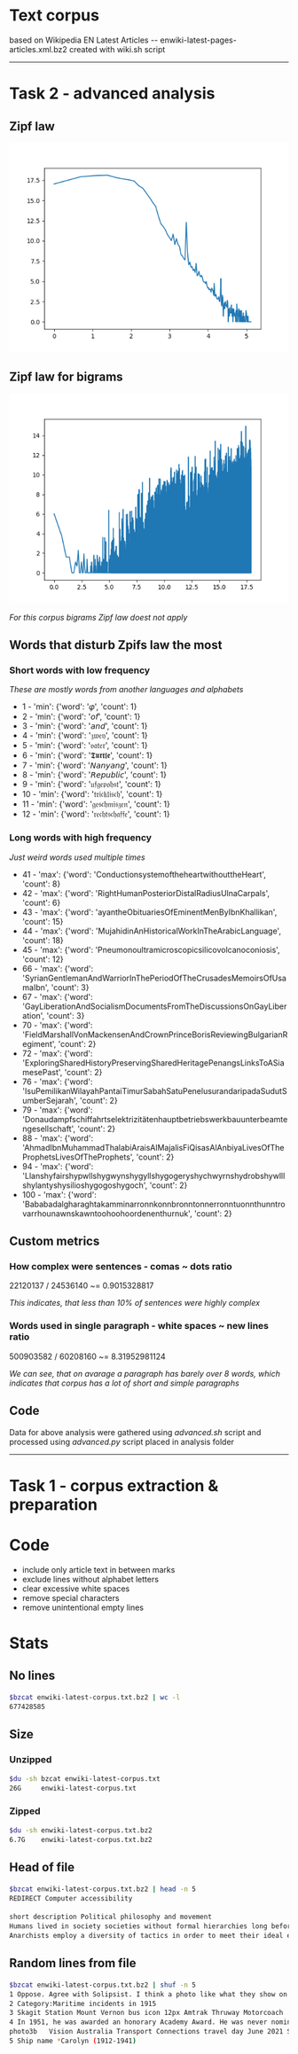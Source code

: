 # Text corpus
based on Wikipedia EN Latest Articles -- enwiki-latest-pages-articles.xml.bz2
created with wiki.sh script

---

# Task 2 - advanced analysis

## Zipf law
![Zipf law for words](figures/zipf-words.png)

## Zipf law for bigrams
![Zipf law for bigrams](figures/zipf-bigrams.png)

*For this corpus bigrams Zipf law doest not apply*

## Words that disturb Zpifs law the most 

### Short words with low frequency
*These are mostly words from another languages and alphabets*
 - 1  - 'min': {'word': '𝜑', 'count': 1}
 - 2  - 'min': {'word': '𝘰𝘧', 'count': 1}
 - 3  - 'min': {'word': '𝘢𝘯𝘥', 'count': 1}
 - 4  - 'min': {'word': '𝔷𝔴𝔢𝔶', 'count': 1}
 - 5  - 'min': {'word': '𝔳𝔞𝔱𝔢𝔯', 'count': 1}
 - 6  - 'min': {'word': '𝕿𝖚𝖗𝖙𝖑𝖊', 'count': 1}
 - 7  - 'min': {'word': '𝘕𝘢𝘯𝘺𝘢𝘯𝘨', 'count': 1}
 - 8  - 'min': {'word': '𝘙𝘦𝘱𝘶𝘣𝘭𝘪𝘤', 'count': 1}
 - 9  - 'min': {'word': '𝔲𝔣𝔤𝔢𝔭𝔬𝔥𝔰𝔱', 'count': 1}
 - 10  - 'min': {'word': '𝔱𝔯𝔦𝔠𝔨𝔩𝔦𝔰𝔠𝔥', 'count': 1}
 - 11  - 'min': {'word': '𝔤𝔢𝔰𝔠𝔥𝔪𝔦𝔰𝔷𝔢𝔫', 'count': 1}
 - 12  - 'min': {'word': '𝔯𝔢𝔠𝔥𝔱𝔰𝔠𝔥𝔞𝔣𝔣𝔢', 'count': 1}


### Long words with high frequency
*Just weird words used multiple times*
 - 41  - 'max': {'word': 'ConductionsystemoftheheartwithouttheHeart', 'count': 8}
 - 42  -  'max': {'word': 'RightHumanPosteriorDistalRadiusUlnaCarpals', 'count': 6}
 - 43  - 'max': {'word': 'ayantheObituariesOfEminentMenByIbnKhallikan', 'count': 15}
 - 44  - 'max': {'word': 'MujahidinAnHistoricalWorkInTheArabicLanguage', 'count': 18}
 - 45  - 'max': {'word': 'Pneumonoultramicroscopicsilicovolcanoconiosis', 'count': 12}
 - 66  - 'max': {'word': 'SyrianGentlemanAndWarriorInThePeriodOfTheCrusadesMemoirsOfUsamaIbn', 'count': 3}
 - 67  - 'max': {'word': 'GayLiberationAndSocialismDocumentsFromTheDiscussionsOnGayLiberation', 'count': 3}
 - 70  - 'max': {'word': 'FieldMarshallVonMackensenAndCrownPrinceBorisReviewingBulgarianRegiment', 'count': 2}
 - 72  - 'max': {'word': 'ExploringSharedHistoryPreservingSharedHeritagePenangsLinksToASiamesePast', 'count': 2}
 - 76  - 'max': {'word': 'IsuPemilikanWilayahPantaiTimurSabahSatuPenelusurandaripadaSudutSumberSejarah', 'count': 2}
 - 79  - 'max': {'word': 'Donaudampfschiffahrtselektrizitätenhauptbetriebswerkbauunterbeamtengesellschaft', 'count': 2}
 - 88  - 'max': {'word': 'AhmadIbnMuhammadThalabiAraisAlMajalisFiQisasAlAnbiyaLivesOfTheProphetsLivesOfTheProphets', 'count': 2}
 - 94  - 'max': {'word': 'Llanshyfairshypwllshygwynshygyllshygogeryshychwyrnshydrobshywlllshylantyshysilioshygogoshygoch', 'count': 2}
 - 100  - 'max': {'word': 'Bababadalgharaghtakamminarronnkonnbronntonnerronntuonnthunntrovarrhounawnskawntoohoohoordenenthurnuk', 'count': 2}


## Custom metrics

### How complex were sentences - comas ~ dots ratio

22120137 / 24536140 ~= 0.9015328817

*This indicates, that less than 10% of sentences were highly complex*

### Words used in single paragraph - white spaces ~ new lines ratio

500903582 / 60208160 ~= 8.31952981124

*We can see, that on avarage a paragraph has barely over 8 words, which indicates that corpus has a lot of short and simple paragraphs*


## Code
Data for above analysis were gathered using *advanced.sh* script and processed using *advanced.py* script placed in analysis folder


---

# Task 1 - corpus extraction & preparation

# Code
 - include only article text in between <text> marks
 - exclude lines without alphabet letters 
 - clear excessive white spaces 
 - remove special characters
 - remove unintentional empty lines

# Stats
## No lines
```bash
$bzcat enwiki-latest-corpus.txt.bz2 | wc -l
677428585
```
## Size
### Unzipped
```bash
$du -sh bzcat enwiki-latest-corpus.txt
26G     enwiki-latest-corpus.txt
```
### Zipped
```bash
$du -sh enwiki-latest-corpus.txt.bz2
6.7G    enwiki-latest-corpus.txt.bz2
```
## Head of file
```bash
$bzcat enwiki-latest-corpus.txt.bz2 | head -n 5
REDIRECT Computer accessibility

short description Political philosophy and movement
Humans lived in society societies without formal hierarchies long before the establishment of formal states, realms, or empires. With the rise of organised hierarchical bodies, scepticism toward authority also rose. Although traces of anarchist thought are found throughout history, modern anarchism emerged from the Age of Enlightenment Enlightenment. During the latter half of the 19th and the first decades of the 20th century, the anarchist movement flourished in most parts of the world and had a significant role in workers struggles for emancipation. Various anarchist schools of thought formed during this period. Anarchists have taken part in several revolutions, most notably in the Paris Commune, the Russian Civil War and the Spanish Civil War, whose end marked the end of the classical era of anarchism. In the last decades of the 20th and into the 21st century, the anarchist movement has been resurgent once more, growing in popularity and influence within anti-capitalist, anti-war and anti-globalisation movements.
Anarchists employ a diversity of tactics in order to meet their ideal ends which can be broadly separated into revolutionary and evolutionary tactics; there is significant overlap between the two, which are merely descriptive. Revolutionary tactics aim to bring down authority and state, having taken a violent turn in the past, while evolutionary tactics aim to prefigure what an anarchist society would be like. Anarchist thought, criticism, and Praxis (process) praxis have played a part in diverse areas of human society.
```
## Random lines from file
```bash
$bzcat enwiki-latest-corpus.txt.bz2 | shuf -n 5
1 Oppose. Agree with Solipsist. I think a photo like what they show on the Cadbury ads would be great to illustrate chocolate. Melted chocolate with more melted chocolate being poured into it. --User:Fir0002 Fir0002 03:08, 24 Sep 2004 (UTC)
2 Category:Maritime incidents in 1915
3 Skagit Station Mount Vernon bus icon 12px Amtrak Thruway Motorcoach
4 In 1951, he was awarded an honorary Academy Award. He was never nominated for an Oscar in any competitive category.
photo3b   Vision Australia Transport Connections travel day June 2021 South Brisbane railway Grey Street South Brisbane L1170054.jpg!South Brisbane Railway Station
5 Ship name *Carolyn (1912-1941)
```